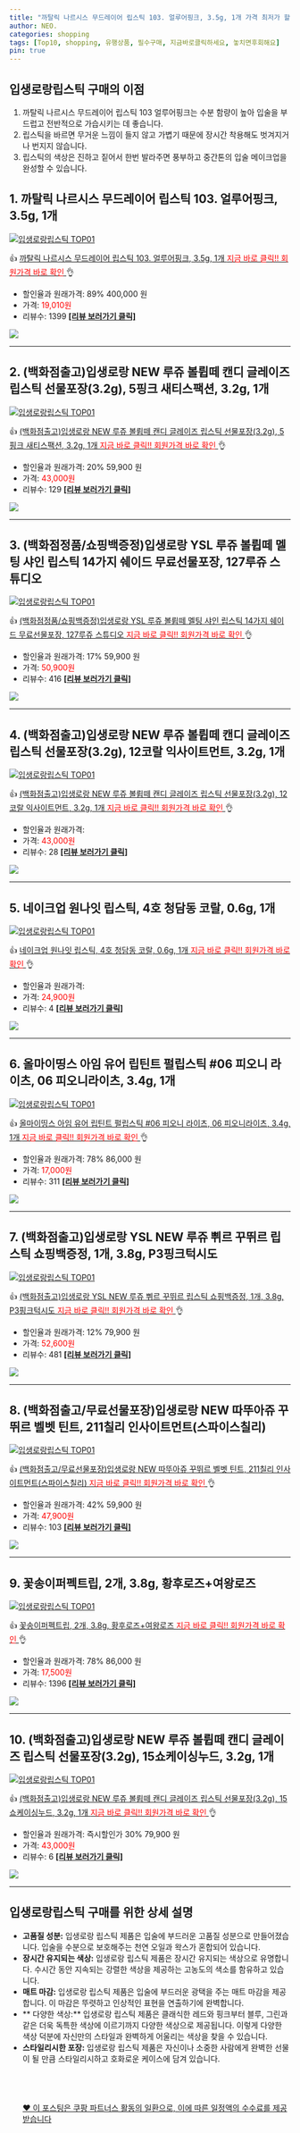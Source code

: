 ```yaml
---
title: "까탈릭 나르시스 무드레이어 립스틱 103. 얼루어핑크, 3.5g, 1개 가격 최저가 할인가 입생로랑립스틱 최저가 추천 제품 비교"
author: NEO.
categories: shopping
tags: [Top10, shopping, 유행상품, 필수구매, 지금바로클릭하세요, 놓치면후회해요]
pin: true
---
```

## 입생로랑립스틱 구매의 이점
1. 까탈릭 나르시스 무드레이어 립스틱 103 얼루어핑크는 수분 함량이 높아 입술을 부드럽고 전반적으로 가습시키는 데 좋습니다.
2. 립스틱을 바르면 무거운 느낌이 들지 않고 가볍기 때문에 장시간 착용해도 벗겨지거나 번지지 않습니다.
3. 립스틱의 색상은 진하고 짙어서 한번 발라주면 풍부하고 중간톤의 입술 메이크업을 완성할 수 있습니다.

   

## 1. 까탈릭 나르시스 무드레이어 립스틱 103. 얼루어핑크, 3.5g, 1개

[![입생로랑립스틱 TOP01](https://thumbnail6.coupangcdn.com/thumbnails/remote/490x490ex/image/vendor_inventory/f33e/1a2242dd07edffc15672eb95a06fd59df0587062de22cfc8a5eccd6e76b7.jpg)](https://link.coupang.com/re/AFFSDP?lptag=AF3617701&subid=GithubCoopas&pageKey=6733856840&traceid=V0-153&itemId=15698548172&vendorItemId=80771109398)


👍 [까탈릭 나르시스 무드레이어 립스틱 103. 얼루어핑크, 3.5g, 1개 <font color=red> 지금 바로 클릭!! 회원가격 바로 확인 </font> ](https://link.coupang.com/re/AFFSDP?lptag=AF3617701&subid=GithubCoopas&pageKey=6733856840&traceid=V0-153&itemId=15698548172&vendorItemId=80771109398) 👌 


- 할인율과 원래가격: 89%  400,000   원
- 가격: <span style='color:red'>19,010원</span>
- 리뷰수: 1399  [**[리뷰 보러가기 클릭]**](https://link.coupang.com/re/AFFSDP?lptag=AF3617701&subid=GithubCoopas&pageKey=6733856840&traceid=V0-153&itemId=15698548172&vendorItemId=80771109398)

[![](/discount_price.png)](https://link.coupang.com/re/AFFSDP?lptag=AF3617701&subid=GithubCoopas&pageKey=6733856840&traceid=V0-153&itemId=15698548172&vendorItemId=80771109398)

---


   

## 2. (백화점출고)입생로랑 NEW 루쥬 볼륍떼 캔디 글레이즈 립스틱 선물포장(3.2g), 5핑크 새티스팩션, 3.2g, 1개

[![입생로랑립스틱 TOP01](https://thumbnail7.coupangcdn.com/thumbnails/remote/490x490ex/image/vendor_inventory/0c69/7208c55bfa9f8270700b01f08cb40f80ea4187bdaf23e6815ef4e9372a6f.PNG)](https://link.coupang.com/re/AFFSDP?lptag=AF3617701&subid=GithubCoopas&pageKey=7166715885&traceid=V0-153&itemId=18046697588&vendorItemId=85616788952)


👍 [(백화점출고)입생로랑 NEW 루쥬 볼륍떼 캔디 글레이즈 립스틱 선물포장(3.2g), 5핑크 새티스팩션, 3.2g, 1개 <font color=red> 지금 바로 클릭!! 회원가격 바로 확인 </font> ](https://link.coupang.com/re/AFFSDP?lptag=AF3617701&subid=GithubCoopas&pageKey=7166715885&traceid=V0-153&itemId=18046697588&vendorItemId=85616788952) 👌 


- 할인율과 원래가격: 20%  59,900   원
- 가격: <span style='color:red'>43,000원</span>
- 리뷰수: 129  [**[리뷰 보러가기 클릭]**](https://link.coupang.com/re/AFFSDP?lptag=AF3617701&subid=GithubCoopas&pageKey=7166715885&traceid=V0-153&itemId=18046697588&vendorItemId=85616788952)

[![](/discount_price.png)](https://link.coupang.com/re/AFFSDP?lptag=AF3617701&subid=GithubCoopas&pageKey=7166715885&traceid=V0-153&itemId=18046697588&vendorItemId=85616788952)

---


   

## 3. (백화점정품/쇼핑백증정)입생로랑 YSL 루쥬 볼륍떼 멜팅 샤인 립스틱 14가지 쉐이드 무료선물포장, 127루쥬 스튜디오

[![입생로랑립스틱 TOP01](https://thumbnail10.coupangcdn.com/thumbnails/remote/490x490ex/image/vendor_inventory/c469/7616d5f536394b30d07b4377890f4478f7cd0db2ac6208e61ae94ccb286c.jpg)](https://link.coupang.com/re/AFFSDP?lptag=AF3617701&subid=GithubCoopas&pageKey=7721312487&traceid=V0-153&itemId=20723152064&vendorItemId=85764257331)


👍 [(백화점정품/쇼핑백증정)입생로랑 YSL 루쥬 볼륍떼 멜팅 샤인 립스틱 14가지 쉐이드 무료선물포장, 127루쥬 스튜디오 <font color=red> 지금 바로 클릭!! 회원가격 바로 확인 </font> ](https://link.coupang.com/re/AFFSDP?lptag=AF3617701&subid=GithubCoopas&pageKey=7721312487&traceid=V0-153&itemId=20723152064&vendorItemId=85764257331) 👌 


- 할인율과 원래가격: 17%  59,900   원
- 가격: <span style='color:red'>50,900원</span>
- 리뷰수: 416  [**[리뷰 보러가기 클릭]**](https://link.coupang.com/re/AFFSDP?lptag=AF3617701&subid=GithubCoopas&pageKey=7721312487&traceid=V0-153&itemId=20723152064&vendorItemId=85764257331)

[![](/discount_price.png)](https://link.coupang.com/re/AFFSDP?lptag=AF3617701&subid=GithubCoopas&pageKey=7721312487&traceid=V0-153&itemId=20723152064&vendorItemId=85764257331)

---


   

## 4. (백화점출고)입생로랑 NEW 루쥬 볼륍떼 캔디 글레이즈 립스틱 선물포장(3.2g), 12코랄 익사이트먼트, 3.2g, 1개

[![입생로랑립스틱 TOP01](https://thumbnail7.coupangcdn.com/thumbnails/remote/490x490ex/image/vendor_inventory/0c69/7208c55bfa9f8270700b01f08cb40f80ea4187bdaf23e6815ef4e9372a6f.PNG)](https://link.coupang.com/re/AFFSDP?lptag=AF3617701&subid=GithubCoopas&pageKey=7166715885&traceid=V0-153&itemId=18046697595&vendorItemId=85616788892)


👍 [(백화점출고)입생로랑 NEW 루쥬 볼륍떼 캔디 글레이즈 립스틱 선물포장(3.2g), 12코랄 익사이트먼트, 3.2g, 1개 <font color=red> 지금 바로 클릭!! 회원가격 바로 확인 </font> ](https://link.coupang.com/re/AFFSDP?lptag=AF3617701&subid=GithubCoopas&pageKey=7166715885&traceid=V0-153&itemId=18046697595&vendorItemId=85616788892) 👌 


- 할인율과 원래가격: 
- 가격: <span style='color:red'>43,000원</span>
- 리뷰수: 28  [**[리뷰 보러가기 클릭]**](https://link.coupang.com/re/AFFSDP?lptag=AF3617701&subid=GithubCoopas&pageKey=7166715885&traceid=V0-153&itemId=18046697595&vendorItemId=85616788892)

[![](/discount_price.png)](https://link.coupang.com/re/AFFSDP?lptag=AF3617701&subid=GithubCoopas&pageKey=7166715885&traceid=V0-153&itemId=18046697595&vendorItemId=85616788892)

---


   

## 5. 네이크업 원나잇 립스틱, 4호 청담동 코랄, 0.6g, 1개

[![입생로랑립스틱 TOP01](https://thumbnail6.coupangcdn.com/thumbnails/remote/490x490ex/image/vendor_inventory/95f8/5960fe7b6bc31991a0dca2c505f08a87accd307894ecd5550dec216a5dde.jpg)](https://link.coupang.com/re/AFFSDP?lptag=AF3617701&subid=GithubCoopas&pageKey=1747578200&traceid=V0-153&itemId=2976078521&vendorItemId=87769692253)


👍 [네이크업 원나잇 립스틱, 4호 청담동 코랄, 0.6g, 1개 <font color=red> 지금 바로 클릭!! 회원가격 바로 확인 </font> ](https://link.coupang.com/re/AFFSDP?lptag=AF3617701&subid=GithubCoopas&pageKey=1747578200&traceid=V0-153&itemId=2976078521&vendorItemId=87769692253) 👌 


- 할인율과 원래가격: 
- 가격: <span style='color:red'>24,900원</span>
- 리뷰수: 4  [**[리뷰 보러가기 클릭]**](https://link.coupang.com/re/AFFSDP?lptag=AF3617701&subid=GithubCoopas&pageKey=1747578200&traceid=V0-153&itemId=2976078521&vendorItemId=87769692253)

[![](/discount_price.png)](https://link.coupang.com/re/AFFSDP?lptag=AF3617701&subid=GithubCoopas&pageKey=1747578200&traceid=V0-153&itemId=2976078521&vendorItemId=87769692253)

---


   

## 6. 올마이띵스 아임 유어 립틴트 펄립스틱 #06 피오니 라이츠, 06 피오니라이츠, 3.4g, 1개

[![입생로랑립스틱 TOP01](https://thumbnail10.coupangcdn.com/thumbnails/remote/490x490ex/image/vendor_inventory/77d2/fdc50b28b4a4969746a0dcf455d187ba3dd39c6e75b5737e396d36dc91d0.jpg)](https://link.coupang.com/re/AFFSDP?lptag=AF3617701&subid=GithubCoopas&pageKey=7273841254&traceid=V0-153&itemId=18557021886&vendorItemId=80757555242)


👍 [올마이띵스 아임 유어 립틴트 펄립스틱 #06 피오니 라이츠, 06 피오니라이츠, 3.4g, 1개 <font color=red> 지금 바로 클릭!! 회원가격 바로 확인 </font> ](https://link.coupang.com/re/AFFSDP?lptag=AF3617701&subid=GithubCoopas&pageKey=7273841254&traceid=V0-153&itemId=18557021886&vendorItemId=80757555242) 👌 


- 할인율과 원래가격: 78%  86,000   원
- 가격: <span style='color:red'>17,000원</span>
- 리뷰수: 311  [**[리뷰 보러가기 클릭]**](https://link.coupang.com/re/AFFSDP?lptag=AF3617701&subid=GithubCoopas&pageKey=7273841254&traceid=V0-153&itemId=18557021886&vendorItemId=80757555242)

[![](/discount_price.png)](https://link.coupang.com/re/AFFSDP?lptag=AF3617701&subid=GithubCoopas&pageKey=7273841254&traceid=V0-153&itemId=18557021886&vendorItemId=80757555242)

---


   

## 7. (백화점출고)입생로랑 YSL NEW 루쥬 쀠르 꾸뛰르 립스틱 쇼핑백증정, 1개, 3.8g, P3핑크턱시도

[![입생로랑립스틱 TOP01](https://thumbnail9.coupangcdn.com/thumbnails/remote/490x490ex/image/vendor_inventory/d4a4/0cf8692901578652ca7866973ec35a03776ee8767c464694f95bc62a24f9.jpg)](https://link.coupang.com/re/AFFSDP?lptag=AF3617701&subid=GithubCoopas&pageKey=7823590050&traceid=V0-153&itemId=21257531491&vendorItemId=88317817457)


👍 [(백화점출고)입생로랑 YSL NEW 루쥬 쀠르 꾸뛰르 립스틱 쇼핑백증정, 1개, 3.8g, P3핑크턱시도 <font color=red> 지금 바로 클릭!! 회원가격 바로 확인 </font> ](https://link.coupang.com/re/AFFSDP?lptag=AF3617701&subid=GithubCoopas&pageKey=7823590050&traceid=V0-153&itemId=21257531491&vendorItemId=88317817457) 👌 


- 할인율과 원래가격: 12%  79,900   원
- 가격: <span style='color:red'>52,600원</span>
- 리뷰수: 481  [**[리뷰 보러가기 클릭]**](https://link.coupang.com/re/AFFSDP?lptag=AF3617701&subid=GithubCoopas&pageKey=7823590050&traceid=V0-153&itemId=21257531491&vendorItemId=88317817457)

[![](/discount_price.png)](https://link.coupang.com/re/AFFSDP?lptag=AF3617701&subid=GithubCoopas&pageKey=7823590050&traceid=V0-153&itemId=21257531491&vendorItemId=88317817457)

---


   

## 8. (백화점출고/무료선물포장)입생로랑 NEW 따뚜아쥬 꾸뛰르 벨벳 틴트, 211칠리 인사이트먼트(스파이스칠리)

[![입생로랑립스틱 TOP01](https://thumbnail10.coupangcdn.com/thumbnails/remote/490x490ex/image/vendor_inventory/4c25/b6d16be384903f9dd5a93bcc754559583c499cd18277d8106d867d0f4261.jpg)](https://link.coupang.com/re/AFFSDP?lptag=AF3617701&subid=GithubCoopas&pageKey=7614702872&traceid=V0-153&itemId=20175101747&vendorItemId=87671639373)


👍 [(백화점출고/무료선물포장)입생로랑 NEW 따뚜아쥬 꾸뛰르 벨벳 틴트, 211칠리 인사이트먼트(스파이스칠리) <font color=red> 지금 바로 클릭!! 회원가격 바로 확인 </font> ](https://link.coupang.com/re/AFFSDP?lptag=AF3617701&subid=GithubCoopas&pageKey=7614702872&traceid=V0-153&itemId=20175101747&vendorItemId=87671639373) 👌 


- 할인율과 원래가격: 42%  59,900   원
- 가격: <span style='color:red'>47,900원</span>
- 리뷰수: 103  [**[리뷰 보러가기 클릭]**](https://link.coupang.com/re/AFFSDP?lptag=AF3617701&subid=GithubCoopas&pageKey=7614702872&traceid=V0-153&itemId=20175101747&vendorItemId=87671639373)

[![](/discount_price.png)](https://link.coupang.com/re/AFFSDP?lptag=AF3617701&subid=GithubCoopas&pageKey=7614702872&traceid=V0-153&itemId=20175101747&vendorItemId=87671639373)

---


   

## 9. 꽃송이퍼펙트립, 2개, 3.8g, 황후로즈+여왕로즈

[![입생로랑립스틱 TOP01](https://thumbnail6.coupangcdn.com/thumbnails/remote/490x490ex/image/vendor_inventory/c338/4755cff451b632e4046c0d69724061267543656b60adb5de937d9138b83c.jpg)](https://link.coupang.com/re/AFFSDP?lptag=AF3617701&subid=GithubCoopas&pageKey=7672875329&traceid=V0-153&itemId=20473078214&vendorItemId=88308419499)


👍 [꽃송이퍼펙트립, 2개, 3.8g, 황후로즈+여왕로즈 <font color=red> 지금 바로 클릭!! 회원가격 바로 확인 </font> ](https://link.coupang.com/re/AFFSDP?lptag=AF3617701&subid=GithubCoopas&pageKey=7672875329&traceid=V0-153&itemId=20473078214&vendorItemId=88308419499) 👌 


- 할인율과 원래가격: 78%  86,000   원
- 가격: <span style='color:red'>17,500원</span>
- 리뷰수: 1396  [**[리뷰 보러가기 클릭]**](https://link.coupang.com/re/AFFSDP?lptag=AF3617701&subid=GithubCoopas&pageKey=7672875329&traceid=V0-153&itemId=20473078214&vendorItemId=88308419499)

[![](/discount_price.png)](https://link.coupang.com/re/AFFSDP?lptag=AF3617701&subid=GithubCoopas&pageKey=7672875329&traceid=V0-153&itemId=20473078214&vendorItemId=88308419499)

---


   

## 10. (백화점출고)입생로랑 NEW 루쥬 볼륍떼 캔디 글레이즈 립스틱 선물포장(3.2g), 15쇼케이싱누드, 3.2g, 1개

[![입생로랑립스틱 TOP01](https://thumbnail7.coupangcdn.com/thumbnails/remote/490x490ex/image/vendor_inventory/0c69/7208c55bfa9f8270700b01f08cb40f80ea4187bdaf23e6815ef4e9372a6f.PNG)](https://link.coupang.com/re/AFFSDP?lptag=AF3617701&subid=GithubCoopas&pageKey=7166715885&traceid=V0-153&itemId=18420198081&vendorItemId=85616788880)


👍 [(백화점출고)입생로랑 NEW 루쥬 볼륍떼 캔디 글레이즈 립스틱 선물포장(3.2g), 15쇼케이싱누드, 3.2g, 1개 <font color=red> 지금 바로 클릭!! 회원가격 바로 확인 </font> ](https://link.coupang.com/re/AFFSDP?lptag=AF3617701&subid=GithubCoopas&pageKey=7166715885&traceid=V0-153&itemId=18420198081&vendorItemId=85616788880) 👌 


- 할인율과 원래가격: 즉시할인가 30%  79,900   원
- 가격: <span style='color:red'>43,000원</span>
- 리뷰수: 6  [**[리뷰 보러가기 클릭]**](https://link.coupang.com/re/AFFSDP?lptag=AF3617701&subid=GithubCoopas&pageKey=7166715885&traceid=V0-153&itemId=18420198081&vendorItemId=85616788880)

[![](/discount_price.png)](https://link.coupang.com/re/AFFSDP?lptag=AF3617701&subid=GithubCoopas&pageKey=7166715885&traceid=V0-153&itemId=18420198081&vendorItemId=85616788880)

---
## 입생로랑립스틱 구매를 위한 상세 설명
* **고품질 성분:** 입생로랑 립스틱 제품은 입술에 부드러운 고품질 성분으로 만들어졌습니다. 입술을 수분으로 보호해주는 천연 오일과 왁스가 혼합되어 있습니다.
* **장시간 유지되는 색상:** 입생로랑 립스틱 제품은 장시간 유지되는 색상으로 유명합니다. 수시간 동안 지속되는 강렬한 색상을 제공하는 고농도의 색소를 함유하고 있습니다.
* **매트 마감:** 입생로랑 립스틱 제품은 입술에 부드러운 광택을 주는 매트 마감을 제공합니다. 이 마감은 뚜렷하고 인상적인 표현을 연출하기에 완벽합니다.
* ** 다양한 색상:** 입생로랑 립스틱 제품은 클래식한 레드와 핑크부터 블루, 그린과 같은 더욱 독특한 색상에 이르기까지 다양한 색상으로 제공됩니다. 이렇게 다양한 색상 덕분에 자신만의 스타일과 완벽하게 어울리는 색상을 찾을 수 있습니다.
* **스타일리시한 포장:** 입생로랑 립스틱 제품은 자신이나 소중한 사람에게 완벽한 선물이 될 만큼 스타일리시하고 호화로운 케이스에 담겨 있습니다.<br><br><br><br><br> [ ❤  이 포스팅은 쿠팡 파트너스 활동의 일환으로, 이에 따른 일정액의 수수료를 제공받습니다](https://link.coupang.com/a/bcEFyh)